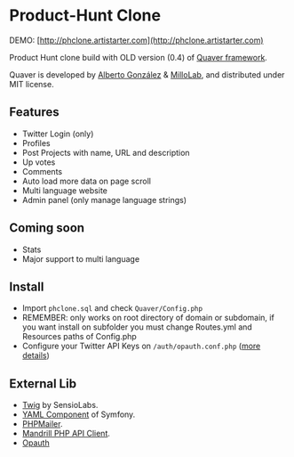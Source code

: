 Product-Hunt Clone
==================

DEMO: [http://phclone.artistarter.com](http://phclone.artistarter.com)

Product Hunt clone build with OLD version (0.4) of [Quaver framework](https://github.com/millolab/quaver).

Quaver is developed by [Alberto González](https://github.com/albertogonzcat) & [MilloLab](http://millolab.com), and distributed under MIT license.

Features
--------

* Twitter Login (only)
* Profiles
* Post Projects with name, URL and description
* Up votes
* Comments
* Auto load more data on page scroll
* Multi language website	
* Admin panel (only manage language strings)


Coming soon
------------
* Stats
* Major support to multi language


Install
-------
* Import `phclone.sql` and check `Quaver/Config.php`
* REMEMBER: only works on root directory of domain or subdomain, if you want install on subfolder you must change Routes.yml and Resources paths of Config.php
* Configure your Twitter API Keys on `/auth/opauth.conf.php` ([more details](https://github.com/opauth/twitter))


External Lib
------------
* [Twig](http://twig.sensiolabs.org/) by SensioLabs.
* [YAML Component](http://symfony.com/doc/current/components/yaml/introduction.html) of Symfony.
* [PHPMailer](https://github.com/PHPMailer/PHPMailer).
* [Mandrill PHP API Client](https://mandrillapp.com/api/docs/).
* [Opauth](http://opauth.org/)
